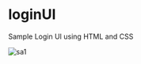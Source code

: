 # loginUI

Sample Login UI using HTML and CSS 

![sa1](https://user-images.githubusercontent.com/79301917/141673408-a3f4ba9c-952d-44fb-98dc-d442b4840199.png)
